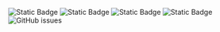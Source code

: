 ![Static Badge](https://img.shields.io/badge/blacklists-60-000000) ![Static Badge](https://img.shields.io/badge/blacklisted-3022933-cc0000) ![Static Badge](https://img.shields.io/badge/whitelisted-2242-00CC00) ![Static Badge](https://img.shields.io/badge/streaming_blacklist-28106-000000) ![GitHub issues](https://img.shields.io/github/issues/fabriziosalmi/blacklists)
